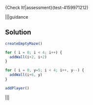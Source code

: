 
{Check It!|assessment}(test-4159971212)

|||guidance
## Solution

```javascript
createEmptyMaze()

for ( i = 0; i < 4; i++) {
  addWall(i+2, i+2) 
}

for ( i = 0, y=5; i < 4; i++, y--) {
  addWall(i+6, y) 
}

addPlayer()
```
|||